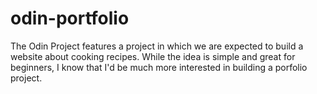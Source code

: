 # odin-portfolio
The Odin Project features a project in which we are expected to build a website about cooking recipes. While the idea is simple and great for beginners, I know that I'd be much more interested in building a porfolio project.
